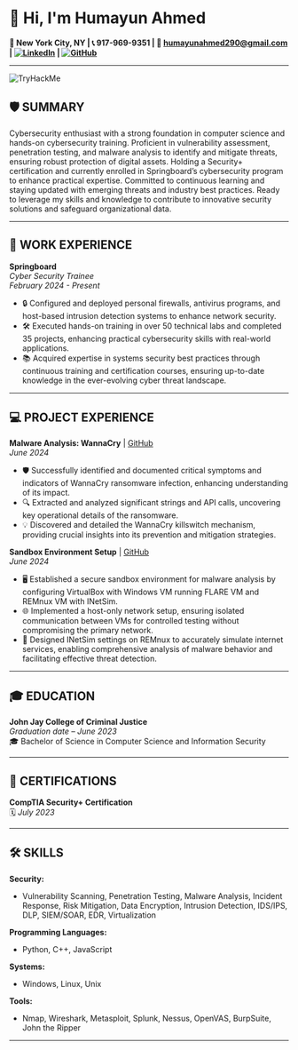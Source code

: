 # 👋 Hi, I'm Humayun Ahmed

**📍 New York City, NY | 📞 917-969-9351 | 📧 [humayunahmed290@gmail.com](mailto:humayunahmed290@gmail.com) | [![LinkedIn](https://img.shields.io/badge/LinkedIn-0077B5?style=flat-square&logo=linkedin&logoColor=white)](https://www.linkedin.com/in/humayun-ahmed01/) | [![GitHub](https://img.shields.io/badge/GitHub-100000?style=flat-square&logo=github&logoColor=white)](https://github.com/ahmed-humayun)** 

---
<img src="https://tryhackme-badges.s3.amazonaws.com/humayun01.png" alt="TryHackMe">

## 🛡️ SUMMARY
Cybersecurity enthusiast with a strong foundation in computer science and hands-on cybersecurity training. Proficient in vulnerability assessment, penetration testing, and malware analysis to identify and mitigate threats, ensuring robust protection of digital assets. Holding a Security+ certification and currently enrolled in Springboard’s cybersecurity program to enhance practical expertise. Committed to continuous learning and staying updated with emerging threats and industry best practices. Ready to leverage my skills and knowledge to contribute to innovative security solutions and safeguard organizational data.

---

## 💼 WORK EXPERIENCE

**Springboard**  
*Cyber Security Trainee*  
_February 2024 - Present_
- 🔒 Configured and deployed personal firewalls, antivirus programs, and host-based intrusion detection systems to enhance network security.
- 🛠️ Executed hands-on training in over 50 technical labs and completed 35 projects, enhancing practical cybersecurity skills with real-world applications.
- 📚 Acquired expertise in systems security best practices through continuous training and certification courses, ensuring up-to-date knowledge in the ever-evolving cyber threat landscape.

---

## 💻 PROJECT EXPERIENCE

**Malware Analysis: WannaCry** | [GitHub](https://github.com/yourgithubprofile/wannacry-analysis)  
_June 2024_
- 🛡️ Successfully identified and documented critical symptoms and indicators of WannaCry ransomware infection, enhancing understanding of its impact.
- 🔍 Extracted and analyzed significant strings and API calls, uncovering key operational details of the ransomware.
- 💡 Discovered and detailed the WannaCry killswitch mechanism, providing crucial insights into its prevention and mitigation strategies.

**Sandbox Environment Setup** | [GitHub](https://github.com/yourgithubprofile/sandbox-setup)  
_June 2024_
- 🖥️ Established a secure sandbox environment for malware analysis by configuring VirtualBox with Windows VM running FLARE VM and REMnux VM with INetSim.
- 🌐 Implemented a host-only network setup, ensuring isolated communication between VMs for controlled testing without compromising the primary network.
- 🔄 Designed INetSim settings on REMnux to accurately simulate internet services, enabling comprehensive analysis of malware behavior and facilitating effective threat detection.

---

## 🎓 EDUCATION

**John Jay College of Criminal Justice**  
*Graduation date – June 2023*  
🎓 Bachelor of Science in Computer Science and Information Security

---

## 📜 CERTIFICATIONS

**CompTIA Security+ Certification**  
🗓️ _July 2023_

---

## 🛠️ SKILLS

**Security:**  
- Vulnerability Scanning, Penetration Testing, Malware Analysis, Incident Response, Risk Mitigation, Data Encryption, Intrusion Detection, IDS/IPS, DLP, SIEM/SOAR, EDR, Virtualization

**Programming Languages:**  
- Python, C++, JavaScript

**Systems:**  
- Windows, Linux, Unix

**Tools:**  
- Nmap, Wireshark, Metasploit, Splunk, Nessus, OpenVAS, BurpSuite, John the Ripper

---





